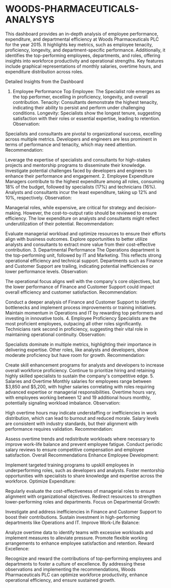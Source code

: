 # WOODS-PHARMACEUTICALS-ANALYSYS
This dashboard provides an in-depth analysis of employee performance, expenditure, and departmental efficiency at Woods Pharmaceuticals PLC for the year 2015.
 It highlights key metrics, such as employee tenacity, proficiency, longevity, and department-specific performance. Additionally, it identifies the top-performing employees, departments, and roles, offering insights into workforce productivity and operational strengths. Key features include graphical representations of monthly salaries, overtime hours, and expenditure distribution across roles.

Detailed Insights from the Dashboard
1. Employee Performance
Top Employee: The Specialist role emerges as the top performer, excelling in proficiency, longevity, and overall contribution.
Tenacity: Consultants demonstrate the highest tenacity, indicating their ability to persist and perform under challenging conditions.
Longevity: Specialists show the longest tenure, suggesting satisfaction with their roles or essential expertise, leading to retention.
Observation:

Specialists and consultants are pivotal to organizational success, excelling across multiple metrics.
Developers and engineers are less prominent in terms of performance and tenacity, which may need attention.
Recommendation:

Leverage the expertise of specialists and consultants for high-stakes projects and mentorship programs to disseminate their knowledge.
Investigate potential challenges faced by developers and engineers to enhance their performance and engagement.
2. Employee Expenditure
Managers contribute to the highest expenditure among all roles, consuming 18% of the budget, followed by specialists (17%) and technicians (16%).
Analysts and consultants incur the least expenditure, taking up 12% and 10%, respectively.
Observation:

Managerial roles, while expensive, are critical for strategy and decision-making. However, the cost-to-output ratio should be reviewed to ensure efficiency.
The low expenditure on analysts and consultants might reflect underutilization of their potential.
Recommendation:

Evaluate managerial workload and optimize resources to ensure their efforts align with business outcomes.
Explore opportunities to better utilize analysts and consultants to extract more value from their cost-effective contribution.
3. Departmental Performance
The Operations department is the top-performing unit, followed by IT and Marketing. This reflects strong operational efficiency and technical support.
Departments such as Finance and Customer Support are trailing, indicating potential inefficiencies or lower performance levels.
Observation:

The operational focus aligns well with the company's core objectives, but the lower performance of Finance and Customer Support could impact overall efficiency and customer satisfaction.
Recommendation:

Conduct a deeper analysis of Finance and Customer Support to identify bottlenecks and implement process improvements or training initiatives.
Maintain momentum in Operations and IT by rewarding top performers and investing in innovative tools.
4. Employee Proficiency
Specialists are the most proficient employees, outpacing all other roles significantly.
Technicians rank second in proficiency, suggesting their vital role in maintaining operational continuity.
Observation:

Specialists dominate in multiple metrics, highlighting their importance in delivering expertise. Other roles, like analysts and developers, show moderate proficiency but have room for growth.
Recommendation:

Create skill enhancement programs for analysts and developers to increase overall workforce proficiency.
Continue to prioritize hiring and retaining highly skilled specialists to sustain the company's competitive edge.
5. Salaries and Overtime
Monthly salaries for employees range between $3,850 and $5,200, with higher salaries correlating with roles requiring advanced expertise or managerial responsibilities.
Overtime hours vary, with employees working between 12 and 19 additional hours monthly, potentially signaling workload imbalance.
Observation:

High overtime hours may indicate understaffing or inefficiencies in work distribution, which can lead to burnout and reduced morale.
Salary levels are consistent with industry standards, but their alignment with performance requires validation.
Recommendation:

Assess overtime trends and redistribute workloads where necessary to improve work-life balance and prevent employee fatigue.
Conduct periodic salary reviews to ensure competitive compensation and employee satisfaction.
Overall Recommendations
Enhance Employee Development:

Implement targeted training programs to upskill employees in underperforming roles, such as developers and analysts.
Foster mentorship opportunities with specialists to share knowledge and expertise across the workforce.
Optimize Expenditure:

Regularly evaluate the cost-effectiveness of managerial roles to ensure alignment with organizational objectives.
Redirect resources to strengthen lower-performing roles and departments.
Focus on Departmental Growth:

Investigate and address inefficiencies in Finance and Customer Support to boost their contributions.
Sustain investment in high-performing departments like Operations and IT.
Improve Work-Life Balance:

Analyze overtime data to identify teams with excessive workloads and implement measures to alleviate pressure.
Promote flexible working arrangements to enhance employee satisfaction and retention.
Reward Excellence:

Recognize and reward the contributions of top-performing employees and departments to foster a culture of excellence.
By addressing these observations and implementing the recommendations, Woods Pharmaceuticals PLC can optimize workforce productivity, enhance operational efficiency, and ensure sustained growth.
